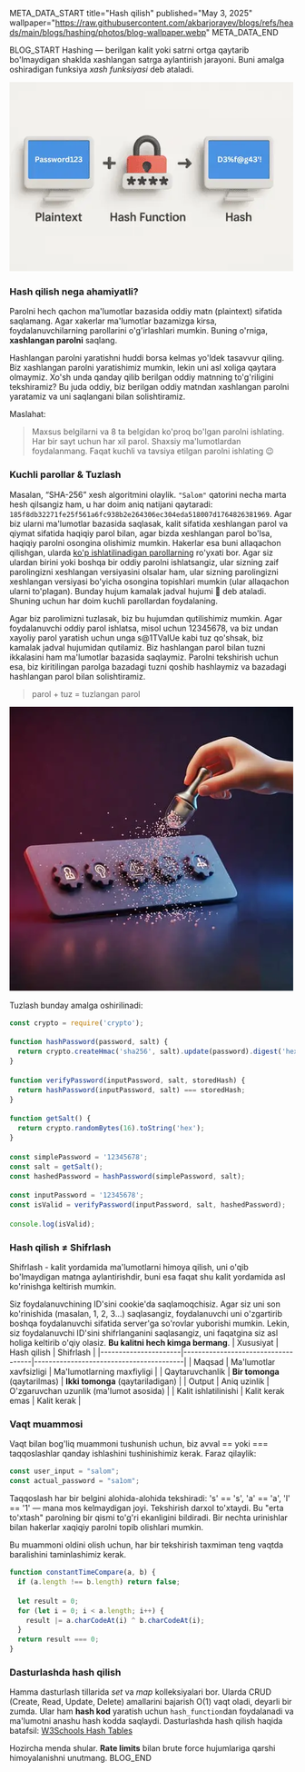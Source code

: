 META_DATA_START
title="Hash qilish"
published="May 3, 2025"
wallpaper="https://raw.githubusercontent.com/akbarjorayev/blogs/refs/heads/main/blogs/hashing/photos/blog-wallpaper.webp"
META_DATA_END

BLOG_START
Hashing — berilgan kalit yoki satrni ortga qaytarib bo'lmaydigan shaklda xashlangan satrga aylantirish jarayoni. Buni amalga oshiradigan funksiya *xash funksiyasi* deb ataladi.

![Oddiy matnni hashga o'girish](https://raw.githubusercontent.com/akbarjorayev/blogs/main/blogs/hashing/photos/plaintext_to_hash.webp?w=500&h=333)

### Hash qilish nega ahamiyatli?
Parolni hech qachon ma'lumotlar bazasida oddiy matn (plaintext) sifatida saqlamang. Agar xakerlar ma'lumotlar bazamizga kirsa, foydalanuvchilarning parollarini o'g'irlashlari mumkin. Buning o'rniga, **xashlangan parolni** saqlang.

Hashlangan parolni yaratishni huddi borsa kelmas yo'ldek tasavvur qiling. Biz xashlangan parolni yaratishimiz mumkin, lekin uni asl xoliga qaytara olmaymiz. Xo'sh unda qanday qilib berilgan oddiy matnning to'g'riligini tekshiramiz? Bu juda oddiy, biz berilgan oddiy matndan xashlangan parolni yaratamiz va uni saqlangani bilan solishtiramiz.

Maslahat:
> Maxsus belgilarni va 8 ta belgidan ko'proq bo'lgan parolni ishlating. Har bir sayt uchun har xil parol. Shaxsiy ma'lumotlardan foydalanmang. Faqat kuchli va tavsiya etilgan parolni ishlating 😉

### Kuchli parollar & Tuzlash
Masalan, “SHA-256” xesh algoritmini olaylik. `"Salom"` qatorini necha marta hesh qilsangiz ham, u har doim aniq natijani qaytaradi: `185f8db32271fe25f561a6fc938b2e264306ec304eda518007d1764826381969`. Agar biz ularni ma'lumotlar bazasida saqlasak, kalit sifatida xeshlangan parol va qiymat sifatida haqiqiy parol bilan, agar bizda xeshlangan parol bo'lsa, haqiqiy parolni osongina olishimiz mumkin. Hakerlar esa buni allaqachon qilishgan, ularda [ko'p ishlatilinadigan parollarning](https://en.wikipedia.org/wiki/Wikipedia:10,000_most_common_passwords) ro'yxati bor. Agar siz ulardan birini yoki boshqa bir oddiy parolni ishlatsangiz, ular sizning zaif parolingizni xeshlangan versiyasini olsalar ham, ular sizning parolingizni xeshlangan versiyasi bo'yicha osongina topishlari mumkin (ular allaqachon ularni to'plagan). Bunday hujum kamalak jadval hujumi 🌈 deb ataladi. Shuning uchun har doim kuchli parollardan foydalaning.

Agar biz parolimizni tuzlasak, biz bu hujumdan qutilishimiz mumkin. Agar foydalanuvchi oddiy parol ishlatsa, misol uchun 12345678, va biz undan xayoliy parol yaratish uchun unga s@1TValUe kabi tuz qo'shsak, biz kamalak jadval hujumidan qutilamiz. Biz hashlangan parol bilan tuzni ikkalasini ham ma'lumotlar bazasida saqlaymiz. Parolni tekshirish uchun esa, biz kiritilingan parolga bazadagi tuzni qoshib hashlaymiz va bazadagi hashlangan parol bilan solishtiramiz.

> parol + tuz = tuzlangan parol

![Parolni tuzlash](https://raw.githubusercontent.com/akbarjorayev/blogs/main/blogs/hashing/photos/password_salting.webp?w=500&h=500)

Tuzlash bunday amalga oshirilinadi:
```javascript
const crypto = require('crypto');

function hashPassword(password, salt) {
  return crypto.createHmac('sha256', salt).update(password).digest('hex');
}

function verifyPassword(inputPassword, salt, storedHash) {
  return hashPassword(inputPassword, salt) === storedHash;
}

function getSalt() {
  return crypto.randomBytes(16).toString('hex');
}

const simplePassword = '12345678';
const salt = getSalt();
const hashedPassword = hashPassword(simplePassword, salt);

const inputPassword = '12345678';
const isValid = verifyPassword(inputPassword, salt, hashedPassword);

console.log(isValid);
```

### Hash qilish ≠ Shifrlash
Shifrlash - kalit yordamida ma'lumotlarni himoya qilish, uni o'qib bo'lmaydigan matnga aylantirishdir, buni esa faqat shu kalit yordamida asl ko'rinishga keltirish mumkin.

Siz foydalanuvchining ID'sini cookie'da saqlamoqchisiz. Agar siz uni son ko'rinishida (masalan, 1, 2, 3...) saqlasangiz, foydalanuvchi uni o'zgartirib boshqa foydalanuvchi sifatida server'ga so'rovlar yuborishi mumkin. Lekin, siz foydalanuvchi ID'sini shifrlanganini saqlasangiz, uni faqatgina siz asl holiga keltirib o'qiy olasiz. **Bu kalitni hech kimga bermang**.
| Xususiyat            | Hash qilish                        | Shifrlash                               |
|----------------------|------------------------------------|-----------------------------------------|
| Maqsad               | Ma'lumotlar xavfsizligi            | Ma'lumotlarning maxfiyligi              |
| Qaytaruvchanlik      | **Bir tomonga** (qaytarilmas)      | **Ikki tomonga** (qaytariladigan)       |
| Output               | Aniq uzinlik                       | O'zgaruvchan uzunlik (ma'lumot asosida) |
| Kalit ishlatilinishi | Kalit kerak emas                   | Kalit kerak                             |

### Vaqt muammosi
Vaqt bilan bog'liq muammoni tushunish uchun, biz avval == yoki === taqqoslashlar qanday ishlashini tushinishimiz kerak. Faraz qilaylik:
```javascript
const user_input = "salom";
const actual_password = "sa1om";
```
Taqqoslash har bir belgini alohida-alohida tekshiradi: 's' == 's', 'a' == 'a', 'l' == '1' — mana mos kelmaydigan joyi. Tekshirish darxol to'xtaydi. Bu "erta to'xtash" parolning bir qismi to'g'ri ekanligini bildiradi. Bir nechta urinishlar bilan hakerlar xaqiqiy parolni topib olishlari mumkin.

Bu muammoni oldini olish uchun, har bir tekshirish taxmiman teng vaqtda baralishini taminlashimiz kerak.
```javascript
function constantTimeCompare(a, b) {
  if (a.length !== b.length) return false;

  let result = 0;
  for (let i = 0; i < a.length; i++) {
    result |= a.charCodeAt(i) ^ b.charCodeAt(i);
  }
  return result === 0;
}
```

### Dasturlashda hash qilish
Hamma dasturlash tillarida *set* va *map* kolleksiyalari bor. Ularda CRUD (Create, Read, Update, Delete) amallarini bajarish O(1) vaqt oladi, deyarli bir zumda. Ular ham **hash kod** yaratish uchun `hash_function`dan foydalanadi va ma'lumotni anashu hash kodda saqlaydi. Dasturlashda hash qilish haqida batafsil: [W3Schools Hash Tables](https://www.w3schools.com/dsa/dsa_theory_hashtables.php)

Hozircha menda shular. **Rate limits** bilan brute force hujumlariga qarshi himoyalanishni unutmang.
BLOG_END
